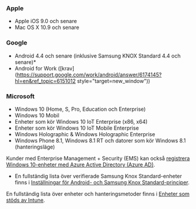 

### <a name="apple"></a>Apple
  - Apple iOS 9.0 och senare
  - Mac OS X 10.9 och senare

### <a name="google"></a>Google
  - Android 4.4 och senare (inklusive Samsung KNOX Standard 4.4 och senare)*
  - Android for Work ([krav](https://support.google.com/work/android/answer/6174145?hl=en&ref_topic=6151012 style="target=new_window"))

### <a name="microsoft"></a>Microsoft
  - Windows 10 (Home, S, Pro, Education och Enterprise)
  - Windows 10 Mobil
  - Enheter som kör Windows 10 IoT Enterprise (x86, x64)
  - Enheter som kör Windows 10 IoT Mobile Enterprise
  - Windows Holographic & Windows Holographic Enterprise
  - Windows Phone 8.1, Windows 8.1 RT och datorer som kör Windows 8.1 (hanteringsläge)

Kunder med Enterprise Management + Security (EMS) kan också [registrera Windows 10-enheter med Azure Active Directory (Azure AD)](/intune-classic/deploy-use/set-up-windows-device-management-with-microsoft-intune#azure-active-directory-enrollment).

* En fullständig lista över verifierade Samsung Knox Standard-enheter finns i [Inställningar för Android- och Samsung Knox Standard-principer](/intune-classic/android-policy-settings-in-microsoft-intune.md#supported-samsung-knox-standard-devices).

En fullständig lista över enheter och hanteringsmetoder finns i [Enheter som stöds av Intune](/intune/supported-devices-browsers#intune-supported-devices).
